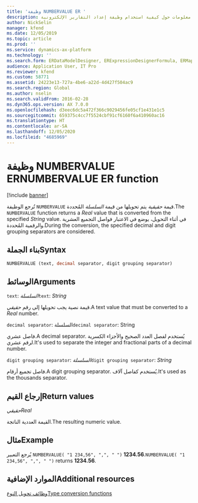 ```yaml
---
title: 'وظيفة NUMBERVALUE ER '
description: يوفر هذا الموضوع معلومات حول كيفية استخدام وظيفة إعداد التقارير الإلكترونية NUMBERVALUE (ER).
author: NickSelin
manager: kfend
ms.date: 12/05/2019
ms.topic: article
ms.prod: ''
ms.service: dynamics-ax-platform
ms.technology: ''
ms.search.form: ERDataModelDesigner, ERExpressionDesignerFormula, ERMappedFormatDesigner, ERModelMappingDesigner
audience: Application User, IT Pro
ms.reviewer: kfend
ms.custom: 58771
ms.assetid: 24223e13-727a-4be6-a22d-4d427f504ac9
ms.search.region: Global
ms.author: nselin
ms.search.validFrom: 2016-02-28
ms.dyn365.ops.version: AX 7.0.0
ms.openlocfilehash: d3eec6dc5a472f366c9029456fe05cf1e431e1c5
ms.sourcegitcommit: 659375c4cc7f5524cbf91cf6160f6a410960ac16
ms.translationtype: HT
ms.contentlocale: ar-SA
ms.lasthandoff: 12/05/2020
ms.locfileid: "4685969"
---
```

# <a name="numbervalue-er-function"></a><span data-ttu-id="ceaa7-103">وظيفة NUMBERVALUE ER</span><span class="sxs-lookup"><span data-stu-id="ceaa7-103">NUMBERVALUE ER function</span></span>

[!include [banner](../includes/banner.md)]

<span data-ttu-id="ceaa7-104">تُرجع الوظيفة `NUMBERVALUE` قيمة *حقيقية* يتم تحويلها من قيمة *السلسلة* المُحددة.</span><span class="sxs-lookup"><span data-stu-id="ceaa7-104">The `NUMBERVALUE` function returns a *Real* value that is converted from the specified *String* value.</span></span> <span data-ttu-id="ceaa7-105">في أثناء التحويل، يوضع في الاعتبار فواصل التجميع العشرية والرقمية المُحددة.</span><span class="sxs-lookup"><span data-stu-id="ceaa7-105">During the conversion, the specified decimal and digit grouping separators are considered.</span></span>

## <a name="syntax"></a><span data-ttu-id="ceaa7-106">بناء الجملة</span><span class="sxs-lookup"><span data-stu-id="ceaa7-106">Syntax</span></span>

```vb
NUMBERVALUE (text, decimal separator, digit grouping separator)
```

## <a name="arguments"></a><span data-ttu-id="ceaa7-107">الوسائط</span><span class="sxs-lookup"><span data-stu-id="ceaa7-107">Arguments</span></span>

<span data-ttu-id="ceaa7-108">`text`: *السلسلة*</span><span class="sxs-lookup"><span data-stu-id="ceaa7-108">`text`: *String*</span></span>

<span data-ttu-id="ceaa7-109">قيمة نصية يجب تحويلها إلى رقم *حقيقي*.</span><span class="sxs-lookup"><span data-stu-id="ceaa7-109">A text value that must be converted to a *Real* number.</span></span>

<span data-ttu-id="ceaa7-110">`decimal separator`: السلسلة</span><span class="sxs-lookup"><span data-stu-id="ceaa7-110">`decimal separator`: String</span></span>

<span data-ttu-id="ceaa7-111">فاصل عشري.</span><span class="sxs-lookup"><span data-stu-id="ceaa7-111">A decimal separator.</span></span> <span data-ttu-id="ceaa7-112">يُستخدم لفصل العدد الصحيح والأجزاء الكسرية لرقم عشري.</span><span class="sxs-lookup"><span data-stu-id="ceaa7-112">It's used to separate the integer and fractional parts of a decimal number.</span></span>

<span data-ttu-id="ceaa7-113">`digit grouping separator`: *السلسلة*</span><span class="sxs-lookup"><span data-stu-id="ceaa7-113">`digit grouping separator`: *String*</span></span>

<span data-ttu-id="ceaa7-114">فاصل تجميع أرقام.</span><span class="sxs-lookup"><span data-stu-id="ceaa7-114">A digit grouping separator.</span></span> <span data-ttu-id="ceaa7-115">يُستخدم كفاصل آلاف.</span><span class="sxs-lookup"><span data-stu-id="ceaa7-115">It's used as the thousands separator.</span></span>

## <a name="return-values"></a><span data-ttu-id="ceaa7-116">إرجاع القيم</span><span class="sxs-lookup"><span data-stu-id="ceaa7-116">Return values</span></span>

<span data-ttu-id="ceaa7-117">*حقيقي*</span><span class="sxs-lookup"><span data-stu-id="ceaa7-117">*Real*</span></span>

<span data-ttu-id="ceaa7-118">القيمة العددية الناتجة.</span><span class="sxs-lookup"><span data-stu-id="ceaa7-118">The resulting numeric value.</span></span>

## <a name="example"></a><span data-ttu-id="ceaa7-119">مثال</span><span class="sxs-lookup"><span data-stu-id="ceaa7-119">Example</span></span>

<span data-ttu-id="ceaa7-120">يُرجع التعبير `NUMBERVALUE( "1 234,56", ",", " ")` **1234.56**.</span><span class="sxs-lookup"><span data-stu-id="ceaa7-120">`NUMBERVALUE( "1 234,56", ",", " ")` returns **1234.56**.</span></span>

## <a name="additional-resources"></a><span data-ttu-id="ceaa7-121">الموارد الإضافية</span><span class="sxs-lookup"><span data-stu-id="ceaa7-121">Additional resources</span></span>

[<span data-ttu-id="ceaa7-122">وظائف تحويل النوع</span><span class="sxs-lookup"><span data-stu-id="ceaa7-122">Type conversion functions</span></span>](er-functions-category-type-conversion.md)
